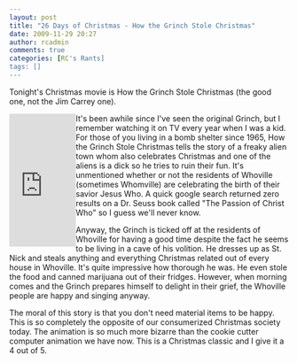 ```yaml
---
layout: post
title: "26 Days of Christmas - How the Grinch Stole Christmas"
date: 2009-11-29 20:27
author: rcadmin
comments: true
categories: [RC's Rants]
tags: []
---
```

Tonight's Christmas movie is How the Grinch Stole Christmas (the good one, not the Jim Carrey one).

<iframe src="http://rcm.amazon.com/e/cm?lt1=_blank&bc1=000000&IS2=1&bg1=FFFFFF&fc1=000000&lc1=0000FF&t=bitsmack-20&o=1&p=8&l=as1&m=amazon&f=ifr&md=10FE9736YVPPT7A0FBG2&asins=B002JUFPUE" style="width:120px;height:240px;" scrolling="no" marginwidth="0" marginheight="0" frameborder="0" align="left"></iframe>It's been awhile since I've seen the original Grinch, but I remember watching it on TV every year when I was a kid. For those of you living in a bomb shelter since 1965, How the Grinch Stole Christmas tells the story of a freaky alien town whom also celebrates Christmas and one of the aliens is a dick so he tries to ruin their fun. It's unmentioned whether or not the residents of Whoville (sometimes Whomville) are celebrating the birth of their savior Jesus Who. A quick google search returned zero results on a Dr. Seuss book called "The Passion of Christ Who" so I guess we'll never know.

Anyway, the Grinch is ticked off at the residents of Whoville for having a good time despite the fact he seems to be living in a cave of his volition. He dresses up as St. Nick and steals anything and everything Christmas related out of every house in Whoville. It's quite impressive how thorough he was. He even stole the food and canned marijuana out of their fridges. However, when morning comes and the Grinch prepares himself to delight in their grief, the Whoville people are happy and singing anyway.

The moral of this story is that you don't need material items to be happy. This is so completely the opposite of our consumerized Christmas society today. The animation is so much more bizarre than the cookie cutter computer animation we have now. This is a Christmas classic and I give it a 4 out of 5. 

